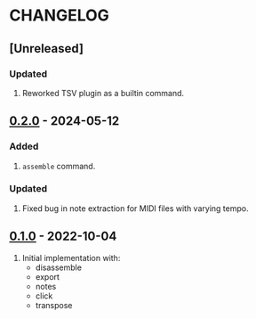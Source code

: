 # CHANGELOG

## [Unreleased]


### Updated
1. Reworked TSV plugin as a builtin command.


## [0.2.0](https://github.com/transcriptaze/midiasm/releases/tag/v0.2.0) - 2024-05-12

### Added
1. `assemble` command.

### Updated
1. Fixed bug in note extraction for MIDI files with varying tempo.


## [0.1.0](https://github.com/transcriptaze/midiasm/releases/tag/v0.1.0) - 2022-10-04

1. Initial implementation with:
   - disassemble
   - export
   - notes
   - click
   - transpose
